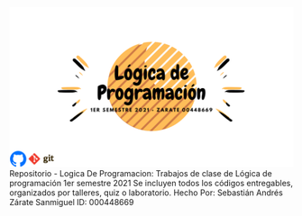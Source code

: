 ![Alt text](Presentacion/LogicaLogo.png)
Repositorio - Logica De Programacion: 
Trabajos de clase de Lógica de programación 1er semestre 2021
Se incluyen todos los códigos entregables, organizados por talleres, quiz o laboratorio.
Hecho Por: Sebastián Andrés Zárate Sanmiguel ID: 000448669
